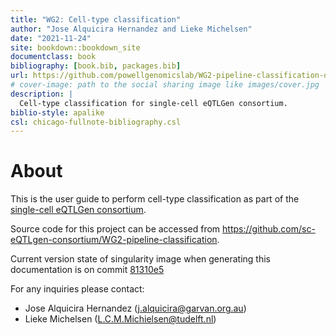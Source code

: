 ```yaml
--- 
title: "WG2: Cell-type classification"
author: "Jose Alquicira Hernandez and Lieke Michelsen"
date: "2021-11-24"
site: bookdown::bookdown_site
documentclass: book
bibliography: [book.bib, packages.bib]
url: https://github.com/powellgenomicslab/WG2-pipeline-classification-docs
# cover-image: path to the social sharing image like images/cover.jpg
description: |
  Cell-type classification for single-cell eQTLGen consortium.
biblio-style: apalike
csl: chicago-fullnote-bibliography.csl
---
```


# About

This is the user guide to perform cell-type classification as part of the [single-cell
eQTLGen consortium](https://eqtlgen.org/sc/). 

Source code for this project can be
accessed from https://github.com/sc-eQTLgen-consortium/WG2-pipeline-classification.




Current version state of singularity image when generating this documentation is on commit [81310e5](https://github.com/sc-eQTLgen-consortium/WG2-pipeline-classification/tree/81310e5f317abe2eb9af8ddb9e9aec3ac44ead2c)

For any inquiries please contact:

- Jose Alquicira Hernandez (j.alquicira@garvan.org.au)
- Lieke Michelsen (L.C.M.Michielsen@tudelft.nl)






